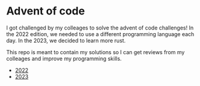 # Advent of code

I got challenged by my colleages to solve the advent of code challenges! In the 2022 edition, we needed to use a different programming language each day. In the 2023, we decided to learn more rust.

This repo is meant to contain my solutions so I can get reviews from my colleages and improve my programming skills.

- [2022](./2022)
- [2023](./2023)
